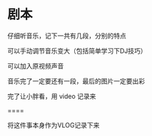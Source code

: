 # 剧本

仔细听音乐，记下一共有几段，分别的特点

可以手动调节音乐变大（包括简单学习下DJ技巧）

可以加入原视频声音

音乐完了一定要还有一段，最后的图片一定要出彩

完了让小胖看，用 video 记录来

====

将这件事本身作为VLOG记录下来